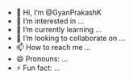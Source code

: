 - 👋 Hi, I’m @GyanPrakashK
- 👀 I’m interested in ...
- 🌱 I’m currently learning ...
- 💞️ I’m looking to collaborate on ...
- 📫 How to reach me ...
- 😄 Pronouns: ...
- ⚡ Fun fact: ...

<!---
GyanPrakashK/GyanPrakashK is a ✨ special ✨ repository because its `README.md` (this file) appears on your GitHub profile.
You can click the Preview link to take a look at your changes.
--->

